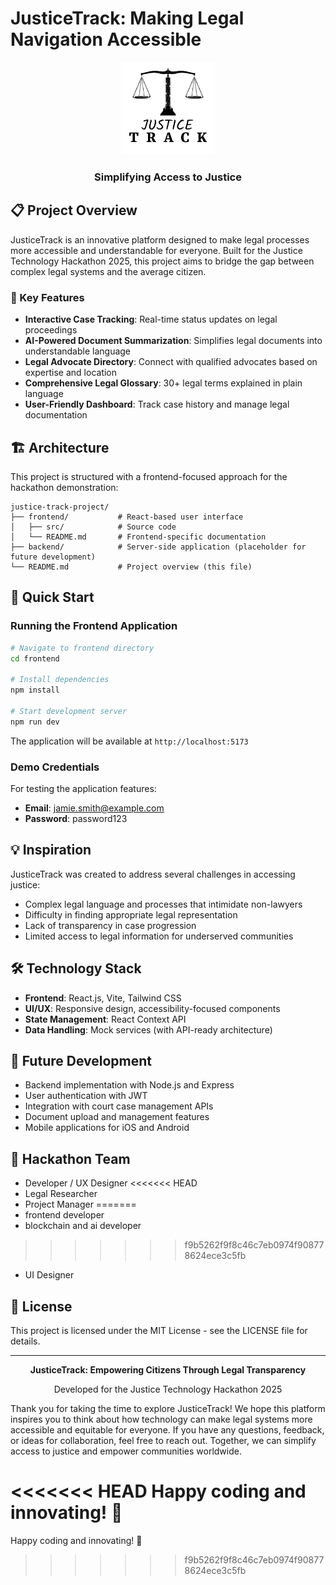 # JusticeTrack: Making Legal Navigation Accessible

<div align="center">
  <img src="./frontend/src/assets/logo.png" alt="JusticeTrack Logo" width="150">
  <h3>Simplifying Access to Justice</h3>
</div>

## 📋 Project Overview

JusticeTrack is an innovative platform designed to make legal processes more accessible and understandable for everyone. Built for the Justice Technology Hackathon 2025, this project aims to bridge the gap between complex legal systems and the average citizen.

### 🌟 Key Features

- **Interactive Case Tracking**: Real-time status updates on legal proceedings
- **AI-Powered Document Summarization**: Simplifies legal documents into understandable language
- **Legal Advocate Directory**: Connect with qualified advocates based on expertise and location
- **Comprehensive Legal Glossary**: 30+ legal terms explained in plain language
- **User-Friendly Dashboard**: Track case history and manage legal documentation

## 🏗️ Architecture

This project is structured with a frontend-focused approach for the hackathon demonstration:

```
justice-track-project/
├── frontend/           # React-based user interface
│   ├── src/            # Source code
│   └── README.md       # Frontend-specific documentation
├── backend/            # Server-side application (placeholder for future development)
└── README.md           # Project overview (this file)
```

## 🚀 Quick Start

### Running the Frontend Application

```bash
# Navigate to frontend directory
cd frontend

# Install dependencies
npm install

# Start development server
npm run dev
```

The application will be available at `http://localhost:5173`

### Demo Credentials

For testing the application features:

- **Email**: jamie.smith@example.com
- **Password**: password123

## 💡 Inspiration

JusticeTrack was created to address several challenges in accessing justice:

- Complex legal language and processes that intimidate non-lawyers
- Difficulty in finding appropriate legal representation
- Lack of transparency in case progression
- Limited access to legal information for underserved communities

## 🛠️ Technology Stack

- **Frontend**: React.js, Vite, Tailwind CSS
- **UI/UX**: Responsive design, accessibility-focused components
- **State Management**: React Context API
- **Data Handling**: Mock services (with API-ready architecture)

## 🔮 Future Development

- Backend implementation with Node.js and Express
- User authentication with JWT
- Integration with court case management APIs
- Document upload and management features
- Mobile applications for iOS and Android

## 👥 Hackathon Team

- Developer / UX Designer
<<<<<<< HEAD
- Legal Researcher
- Project Manager
=======
- frontend developer
- blockchain and ai developer
>>>>>>> f9b5262f9f8c46c7eb0974f908778624ece3c5fb
- UI Designer

## 📝 License

This project is licensed under the MIT License - see the LICENSE file for details.

---

<div align="center">
  <p><strong>JusticeTrack: Empowering Citizens Through Legal Transparency</strong></p>
  <p>Developed for the Justice Technology Hackathon 2025</p>
</div> 


Thank you for taking the time to explore JusticeTrack! We hope this platform inspires you to think about how technology can make legal systems more accessible and equitable for everyone. If you have any questions, feedback, or ideas for collaboration, feel free to reach out. Together, we can simplify access to justice and empower communities worldwide.

<<<<<<< HEAD
Happy coding and innovating! 🚀
=======
Happy coding and innovating! 🚀
>>>>>>> f9b5262f9f8c46c7eb0974f908778624ece3c5fb
